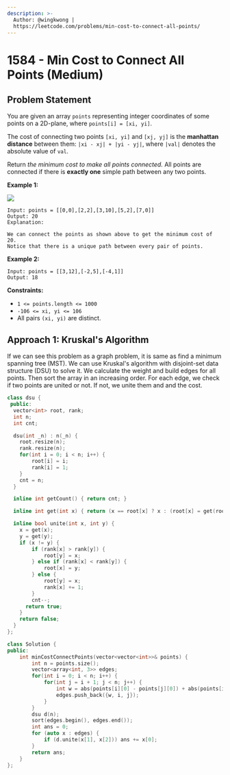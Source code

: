 ```yaml
---
description: >-
  Author: @wingkwong |
  https://leetcode.com/problems/min-cost-to-connect-all-points/
---
```


# 1584 - Min Cost to Connect All Points (Medium)

## Problem Statement

You are given an array `points` representing integer coordinates of some points on a 2D-plane, where `points[i] = [xi, yi]`.

The cost of connecting two points `[xi, yi]` and `[xj, yj]` is the **manhattan distance** between them: `|xi - xj| + |yi - yj|`, where `|val|` denotes the absolute value of `val`.

Return _the minimum cost to make all points connected._ All points are connected if there is **exactly one** simple path between any two points.

**Example 1:**

![](https://assets.leetcode.com/uploads/2020/08/26/d.png)

```
Input: points = [[0,0],[2,2],[3,10],[5,2],[7,0]]
Output: 20
Explanation: 

We can connect the points as shown above to get the minimum cost of 20.
Notice that there is a unique path between every pair of points.
```

**Example 2:**

```
Input: points = [[3,12],[-2,5],[-4,1]]
Output: 18
```

**Constraints:**

* `1 <= points.length <= 1000`
* `-106 <= xi, yi <= 106`
* All pairs `(xi, yi)` are distinct.

## Approach 1: Kruskal's Algorithm

If we can see this problem as a graph problem, it is same as find a minimum spanning tree (MST).  We can use Kruskal's algorithm with disjoint-set data structure (DSU) to solve it. We calculate the weight and build edges for all points. Then sort the array in an increasing order. For each edge, we check if two points are united or not. If not, we unite them and and the cost.

```cpp
class dsu {
 public:
  vector<int> root, rank;
  int n;
  int cnt;

  dsu(int _n) : n(_n) {
    root.resize(n);
    rank.resize(n);
    for(int i = 0; i < n; i++) {
        root[i] = i;
        rank[i] = 1;
    }
    cnt = n;
  }

  inline int getCount() { return cnt; }

  inline int get(int x) { return (x == root[x] ? x : (root[x] = get(root[x]))); }

  inline bool unite(int x, int y) {
    x = get(x);
    y = get(y);
    if (x != y) {
        if (rank[x] > rank[y]) {
            root[y] = x;
        } else if (rank[x] < rank[y]) {
            root[x] = y;
        } else {
            root[y] = x;
            rank[x] += 1;
        }
        cnt--;
      return true;
    }
    return false;
  }
};

class Solution {
public:
    int minCostConnectPoints(vector<vector<int>>& points) {
        int n = points.size(); 
        vector<array<int, 3>> edges;
        for(int i = 0; i < n; i++) {
            for(int j = i + 1; j < n; j++) {
                int w = abs(points[i][0] - points[j][0]) + abs(points[i][1] - points[j][1]);
                edges.push_back({w, i, j});
            }
        }
        dsu d(n);
        sort(edges.begin(), edges.end());
        int ans = 0;
        for (auto x : edges) {
            if (d.unite(x[1], x[2])) ans += x[0];
        }
        return ans;
    }
};
```
